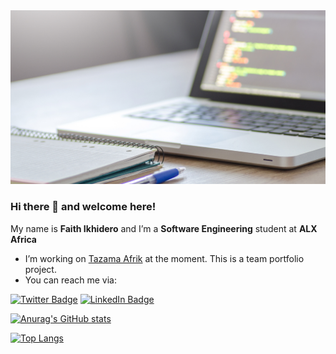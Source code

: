 <img src="https://github.com/Faitholo/Faitholo/blob/main/img.png" />

### Hi there 👋 and welcome here!

My name is **Faith Ikhidero** and I’m a **Software Engineering** student at **ALX Africa**
- I’m working on [Tazama Afrik](https://github.com/Tazama-Afrik/tazama-afrik) at the moment. This is a team portfolio project.
- You can reach me via:

[![Twitter Badge](https://img.shields.io/badge/Twitter-Profile-informational?style=flat&logo=twitter&logoColor=white&color=1CA2F1)](https://twitter.com/faith_ikhidero)
[![LinkedIn Badge](https://img.shields.io/badge/LinkedIn-Profile-informational?style=flat&logo=linkedin&logoColor=white&color=0D76A8)](https://www.linkedin.com/in/faith-ikhidero-517582a7)

[![Anurag's GitHub stats](https://github-readme-stats.vercel.app/api?username=Faitholo&show_icons=true&theme=radical)](https://github.com/Faitholo/github-readme-stats)

[![Top Langs](https://github-readme-stats.vercel.app/api/top-langs/?username=Faitholo&&show_icons=true&theme=radical&layout=compact)](https://github.com/Faitholo/github-readme-stats)

